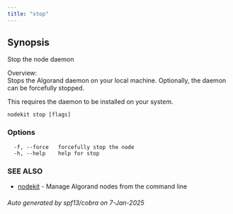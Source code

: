 ```yaml
---
title: "stop"
---
```

## Synopsis                                           
                                                                                                  
                                                                                                  
Stop the node daemon                                                                              
                                                                                                  
Overview:                                                                                         
Stops the Algorand daemon on your local machine. Optionally, the daemon can be forcefully stopped.
                                                                                                  
This requires the daemon to be installed on your system.                                          

```
nodekit stop [flags]
```

### Options

```
  -f, --force   forcefully stop the node
  -h, --help    help for stop
```

### SEE ALSO

* [nodekit](/reference/nodekit)	 - Manage Algorand nodes from the command line

###### Auto generated by spf13/cobra on 7-Jan-2025
